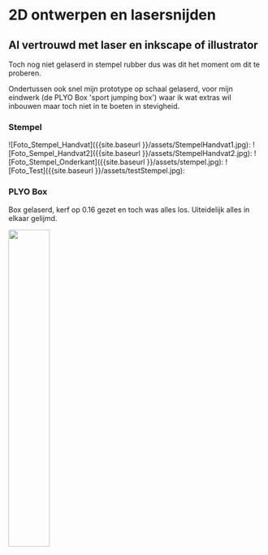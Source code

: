 # 2D ontwerpen en lasersnijden

## Al vertrouwd met laser en inkscape of illustrator

Toch nog niet gelaserd in stempel rubber dus was dit het moment om dit te proberen.

Ondertussen ook snel mijn prototype op schaal gelaserd, voor mijn eindwerk (de PLYO Box 'sport jumping box') waar ik wat extras wil inbouwen maar toch niet in te boeten in stevigheid.

### Stempel

![Foto_Stempel_Handvat]({{site.baseurl }}/assets/StempelHandvat1.jpg):
![Foto_Sempel_Handvat2]({{site.baseurl }}/assets/StempelHandvat2.jpg):
![Foto_Stempel_Onderkant]({{site.baseurl }}/assets/stempel.jpg):
![Foto_Test]({{site.baseurl }}/assets/testStempel.jpg):

### PLYO Box

Box gelaserd, kerf op 0.16 gezet en toch was alles los. Uiteidelijk alles in elkaar gelijmd.

<img src="{{site.baseurl }}/assets/PLYO_Box_Schaal.jpg" width="40%">



